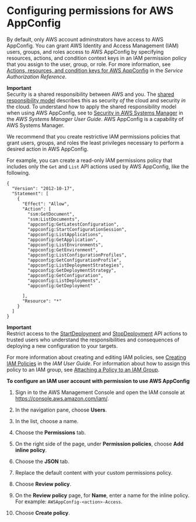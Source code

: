 # Configuring permissions for AWS AppConfig<a name="getting-started-with-appconfig-permissions"></a>

By default, only AWS account adminstrators have access to AWS AppConfig\. You can grant AWS Identity and Access Management \(IAM\) users, groups, and roles access to AWS AppConfig by specifying resources, actions, and condition context keys in an IAM permission policy that you assign to the user, group, or role\. For more information, see [Actions, resources, and condition keys for AWS AppConfig](https://docs.aws.amazon.com/service-authorization/latest/reference/list_awsappconfig.html#awsappconfig-policy-keys) in the *Service Authorization Reference*\. 

**Important**  
Security is a shared responsibility between AWS and you\. The [shared responsibility model](http://aws.amazon.com/compliance/shared-responsibility-model/) describes this as security *of* the cloud and security *in* the cloud\. To understand how to apply the shared responsibility model when using AWS AppConfig, see to [Security in AWS Systems Manager](https://docs.aws.amazon.com/systems-manager/latest/userguide/security.html) in the *AWS Systems Manager User Guide*\. AWS AppConfig is a capability of AWS Systems Manager\.

We recommend that you create restrictive IAM permissions policies that grant users, groups, and roles the least privileges necessary to perform a desired action in AWS AppConfig\.

For example, you can create a read\-only IAM permissions policy that includes only the `Get` and `List` API actions used by AWS AppConfig, like the following\.

```
{
  "Version": "2012-10-17",
  "Statement": [
    {
      "Effect": "Allow",
      "Action": [
        "ssm:GetDocument",
        "ssm:ListDocuments",
        "appconfig:GetLatestConfiguration",
        "appconfig:StartConfigurationSession",
        "appconfig:ListApplications",
        "appconfig:GetApplication",
        "appconfig:ListEnvironments",
        "appconfig:GetEnvironment",
        "appconfig:ListConfigurationProfiles",
        "appconfig:GetConfigurationProfile",
        "appconfig:ListDeploymentStrategies",
        "appconfig:GetDeploymentStrategy",
        "appconfig:GetConfiguration",
        "appconfig:ListDeployments",
        "appconfig:GetDeployment"
               
      ],
      "Resource": "*"
    }
  ]
}
```

**Important**  
Restrict access to the [StartDeployment](https://docs.aws.amazon.com/appconfig/2019-10-09/APIReference/API_StartDeployment.html) and [StopDeployment](https://docs.aws.amazon.com/appconfig/2019-10-09/APIReference/API_StopDeployment.html) API actions to trusted users who understand the responsibilities and consequences of deploying a new configuration to your targets\.

For more information about creating and editing IAM policies, see [Creating IAM Policies](https://docs.aws.amazon.com/IAM/latest/UserGuide/access_policies_create.html) in the *IAM User Guide*\. For information about how to assign this policy to an IAM group, see [Attaching a Policy to an IAM Group](https://docs.aws.amazon.com/IAM/latest/UserGuide/id_groups_manage_attach-policy.html)\. 

**To configure an IAM user account with permission to use AWS AppConfig**

1. Sign in to the AWS Management Console and open the IAM console at [https://console\.aws\.amazon\.com/iam/](https://console.aws.amazon.com/iam/)\.

1. In the navigation pane, choose **Users**\.

1. In the list, choose a name\.

1. Choose the **Permissions** tab\.

1. On the right side of the page, under **Permission policies**, choose **Add inline policy**\. 

1. Choose the **JSON** tab\.

1. Replace the default content with your custom permissions policy\.

1. Choose **Review policy**\.

1. On the **Review policy** page, for **Name**, enter a name for the inline policy\. For example: `AWSAppConfig-<action>-Access`\.

1. Choose **Create policy**\.